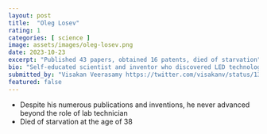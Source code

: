 ```yaml
---
layout: post
title:  "Oleg Losev"
rating: 1
categories: [ science ]
image: assets/images/oleg-losev.png
date: 2023-10-23
excerpt: "Published 43 papers, obtained 16 patents, died of starvation"
bio: "Self-educated scientist and inventor who discovered LED technology."
submitted_by: "Visakan Veerasamy https://twitter.com/visakanv/status/1331934998035742722 via Tom Kerwin"
featured: false
---
```


- Despite his numerous publications and inventions, he never advanced beyond the role of lab technician
- Died of starvation at the age of 38

